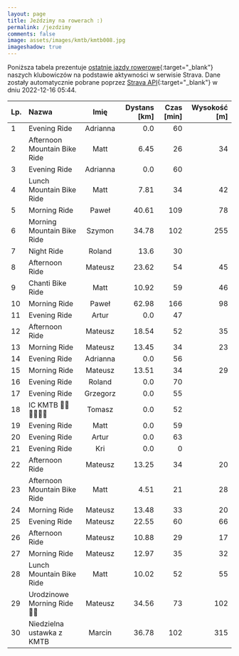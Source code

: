 ```yaml
---
layout: page
title: Jeździmy na rowerach :)
permalink: /jezdzimy
comments: false
image: assets/images/kmtb/kmtb008.jpg
imageshadow: true
---
```


Poniższa tabela prezentuje [ostatnie jazdy rowerowe](https://www.strava.com/clubs/336381){:target="_blank"} naszych klubowiczów na podstawie aktywności w serwisie Strava. Dane zostały automatycznie pobrane poprzez [Strava API](https://developers.strava.com/docs/reference/#api-Clubs-getClubActivitiesById){:target="_blank"} w dniu 2022-12-16 05:44.

Lp. | Nazwa | Imię | Dystans [km] | Czas [min] | Wysokość [m]
:--- | :--- | :---: | ---: | ---: | ---:
1|Evening Ride|Adrianna|0.0|60|
2|Afternoon Mountain Bike Ride|Matt|6.45|26|34
3|Evening Ride|Adrianna|0.0|60|
4|Lunch Mountain Bike Ride|Matt|7.81|34|42
5|Morning Ride|Paweł|40.61|109|78
6|Morning Mountain Bike Ride|Szymon|34.78|102|255
7|Night Ride|Roland|13.6|30|
8|Afternoon Ride|Mateusz|23.62|54|45
9|Chanti Bike Ride|Matt|10.92|59|46
10|Morning Ride|Paweł|62.98|166|98
11|Evening Ride|Artur|0.0|47|
12|Afternoon Ride|Mateusz|18.54|52|35
13|Morning Ride|Mateusz|13.45|34|23
14|Evening Ride|Adrianna|0.0|56|
15|Morning Ride|Mateusz|13.51|34|29
16|Evening Ride|Roland|0.0|70|
17|Evening Ride|Grzegorz|0.0|55|
18|IC KMTB 💪🏻💪🏻💪🏻|Tomasz|0.0|52|
19|Evening Ride|Matt|0.0|59|
20|Evening Ride|Artur|0.0|63|
21|Evening Ride|Kri|0.0|0|
22|Afternoon Ride|Mateusz|13.25|34|20
23|Afternoon Mountain Bike Ride|Matt|4.51|21|28
24|Morning Ride|Mateusz|13.48|33|20
25|Evening Ride|Mateusz|22.55|60|66
26|Afternoon Ride|Mateusz|10.88|29|17
27|Morning Ride|Mateusz|12.97|35|32
28|Lunch Mountain Bike Ride|Matt|10.02|52|55
29|Urodzinowe Morning Ride 🥳💪|Mateusz|34.56|73|102
30|Niedzielna ustawka z KMTB|Marcin|36.78|102|315
